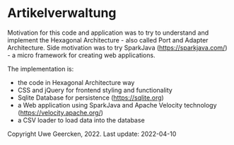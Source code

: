 # Artikelverwaltung

Motivation for this code and application was to try to understand and implement the Hexagonal Architecture - also called Port and Adapter Architecture.
Side motivation was to try SparkJava (https://sparkjava.com/) - a micro framework for creating web applications.

The implementation is:
- the code in Hexagonal Architecture way
- CSS and jQuery for frontend styling and functionality
- Sqlite Database for persistence (https://sqlite.org)
- a Web application using SparkJava and Apache Velocity technology (https://velocity.apache.org/)
- a CSV loader to load data into the database

Copyright Uwe Geercken, 2022. Last update: 2022-04-10
